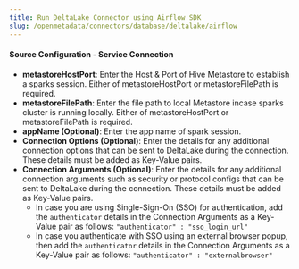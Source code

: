 ```yaml
---
title: Run DeltaLake Connector using Airflow SDK
slug: /openmetadata/connectors/database/deltalake/airflow
---
```


<ConnectorIntro connector="DeltaLake" goal="Airflow" hasDBT="true" />

<Requirements />

<MetadataIngestionServiceDev service="database" connector="DeltaLake" goal="Airflow"/>

<h4>Source Configuration - Service Connection</h4>

- **metastoreHostPort**: Enter the Host & Port of Hive Metastore to establish a sparks session. Either of metastoreHostPort or metastoreFilePath is required.
- **metastoreFilePath**: Enter the file path to local Metastore incase sparks cluster is running locally. Either of metastoreHostPort or metastoreFilePath is required.
- **appName (Optional)**: Enter the app name of spark session.
- **Connection Options (Optional)**: Enter the details for any additional connection options that can be sent to DeltaLake during the connection. These details must be added as Key-Value pairs.
- **Connection Arguments (Optional)**: Enter the details for any additional connection arguments such as security or protocol configs that can be sent to DeltaLake during the connection. These details must be added as Key-Value pairs. 
  - In case you are using Single-Sign-On (SSO) for authentication, add the `authenticator` details in the Connection Arguments as a Key-Value pair as follows: `"authenticator" : "sso_login_url"`
  - In case you authenticate with SSO using an external browser popup, then add the `authenticator` details in the Connection Arguments as a Key-Value pair as follows: `"authenticator" : "externalbrowser"`

<MetadataIngestionConfig service="database" connector="DeltaLake" goal="Airflow" hasDBT="true"/>
